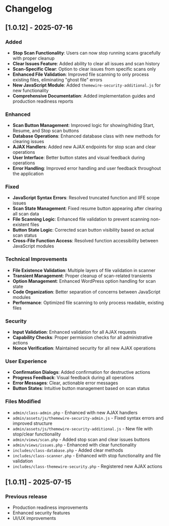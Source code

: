 # Changelog

## [1.0.12] - 2025-07-16

### Added
- **Stop Scan Functionality**: Users can now stop running scans gracefully with proper cleanup
- **Clear Issues Feature**: Added ability to clear all issues and scan history
- **Scan-Specific Clear**: Option to clear issues from specific scans only
- **Enhanced File Validation**: Improved file scanning to only process existing files, eliminating "ghost file" errors
- **New JavaScript Module**: Added `themewire-security-additional.js` for new functionality
- **Comprehensive Documentation**: Added implementation guides and production readiness reports

### Enhanced
- **Scan Button Management**: Improved logic for showing/hiding Start, Resume, and Stop scan buttons
- **Database Operations**: Enhanced database class with new methods for clearing issues
- **AJAX Handlers**: Added new AJAX endpoints for stop scan and clear operations
- **User Interface**: Better button states and visual feedback during operations
- **Error Handling**: Improved error handling and user feedback throughout the application

### Fixed
- **JavaScript Syntax Errors**: Resolved truncated function and IIFE scope issues
- **Scan State Management**: Fixed resume button appearing after clearing all scan data
- **File Scanning Logic**: Enhanced file validation to prevent scanning non-existent files
- **Button State Logic**: Corrected scan button visibility based on actual scan status
- **Cross-File Function Access**: Resolved function accessibility between JavaScript modules

### Technical Improvements
- **File Existence Validation**: Multiple layers of file validation in scanner
- **Transient Management**: Proper cleanup of scan-related transients
- **Option Management**: Enhanced WordPress option handling for scan state
- **Code Organization**: Better separation of concerns between JavaScript modules
- **Performance**: Optimized file scanning to only process readable, existing files

### Security
- **Input Validation**: Enhanced validation for all AJAX requests
- **Capability Checks**: Proper permission checks for all administrative actions
- **Nonce Verification**: Maintained security for all new AJAX operations

### User Experience
- **Confirmation Dialogs**: Added confirmation for destructive actions
- **Progress Feedback**: Visual feedback during all operations
- **Error Messages**: Clear, actionable error messages
- **Button States**: Intuitive button management based on scan status

### Files Modified
- `admin/class-admin.php` - Enhanced with new AJAX handlers
- `admin/assets/js/themewire-security-admin.js` - Fixed syntax errors and improved structure
- `admin/assets/js/themewire-security-additional.js` - New file with stop/clear functionality
- `admin/views/scan.php` - Added stop scan and clear issues buttons
- `admin/views/issues.php` - Enhanced with clear functionality
- `includes/class-database.php` - Added clear methods
- `includes/class-scanner.php` - Enhanced with stop functionality and file validation
- `includes/class-themewire-security.php` - Registered new AJAX actions

## [1.0.11] - 2025-07-15
### Previous release
- Production readiness improvements
- Enhanced security features
- UI/UX improvements
